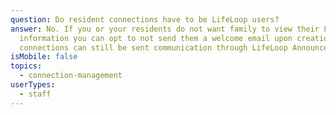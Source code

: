 ```yaml
---
question: Do resident connections have to be LifeLoop users?
answer: No. If you or your residents do not want family to view their LifeLoop
  information you can opt to not send them a welcome email upon creation. These
  connections can still be sent communication through LifeLoop Announcements.
isMobile: false
topics:
  - connection-management
userTypes:
  - staff
---
```

